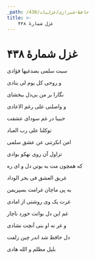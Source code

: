 ```yaml
---
_path: /حافظ-شیرازی/غزلیات/438
title: >-
    غزل شمارهٔ ۴۳۸
---
```

# غزل شمارهٔ ۴۳۸

<div class="b" id="bn1"><div class="m1"><p>سبت سلمی بصدغیها فؤادی</p></div>
<div class="m2"><p>و روحی کل یوم لی ینادی</p></div></div>
<div class="b" id="bn2"><div class="m1"><p>نگارا بر من بی‌دل ببخشای</p></div>
<div class="m2"><p>و واصلنی علی رغم الاعادی</p></div></div>
<div class="b" id="bn3"><div class="m1"><p>حبیبا در غم سودای عشقت</p></div>
<div class="m2"><p>توکلنا علی رب العباد</p></div></div>
<div class="b" id="bn4"><div class="m1"><p>امن انکرتنی عن عشق سلمی</p></div>
<div class="m2"><p>تزاول آن روی نهکو بوادی</p></div></div>
<div class="b" id="bn5"><div class="m1"><p>که همچون مت به بوتن دل و ای ره</p></div>
<div class="m2"><p>غریق العشق فی بحر الوداد</p></div></div>
<div class="b" id="bn6"><div class="m1"><p>به پی ماچان غرامت بسپریمن</p></div>
<div class="m2"><p>غرت یک وی روشتی از امادی</p></div></div>
<div class="b" id="bn7"><div class="m1"><p>غم این دل بواتت خورد ناچار</p></div>
<div class="m2"><p>و غر نه او بنی آنچت نشادی</p></div></div>
<div class="b" id="bn8"><div class="m1"><p>دل حافظ شد اندر چین زلفت</p></div>
<div class="m2"><p>بلیل مظلم و الله هادی</p></div></div>
